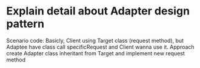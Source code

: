# Explain detail about Adapter design pattern

Scenario code:
Basicly, Client using Target class (request method), but Adaptee have class call specificRequest and Client wanna use it. Approach create Adapter class inheritant from Target and implement new request method